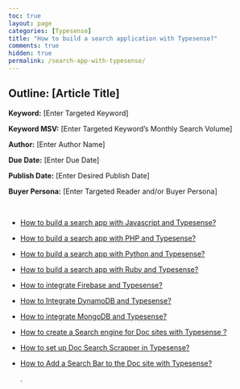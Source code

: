 ```yaml
---
toc: true
layout: page
categories: [Typesense]
title: "How to build a search application with Typesense?"
comments: true
hidden: true
permalink: /search-app-with-typesense/
---
```


## Outline: [Article Title]

**Keyword:** [Enter Targeted Keyword]

**Keyword MSV:** [Enter Targeted Keyword’s Monthly Search Volume]

**Author:** [Enter Author Name]

**Due Date:** [Enter Due Date]

**Publish Date:** [Enter Desired Publish Date]

**Buyer Persona:** [Enter Targeted Reader and/or Buyer Persona]

<br>

<ul>
<li><p><a href="https://aviyeldevrel.github.io/Aviyel-Blogs-Review/search-app-with-typesense-javascript/">How to build a search app with Javascript and Typesense?</a><p>
<li><p><a href="https://aviyeldevrel.github.io/Aviyel-Blogs-Review/search-app-with-typesense-php/">How to build a search app with PHP and Typesense?</a><p>
<li><p><a href="https://aviyeldevrel.github.io/Aviyel-Blogs-Review/search-app-with-typesense-python/">How to build a search app with Python and Typesense?</a><p>
<li><p><a href="https://aviyeldevrel.github.io/Aviyel-Blogs-Review/search-app-with-typesense-ruby/">How to build a search app with Ruby and Typesense?</a><p>
<li><p><a href="https://aviyeldevrel.github.io/Aviyel-Blogs-Review/integrate-firebase-typesense/">How to integrate Firebase and Typesense?</a><p>
<li><p><a href="https://aviyeldevrel.github.io/Aviyel-Blogs-Review/integrate-dynamodb-typesense/">How to Integrate DynamoDB and Typesense?</a><p>
<li><p><a href="https://aviyeldevrel.github.io/Aviyel-Blogs-Review/integrate-mongodb-typesense/">How to integrate MongoDB and Typesense?</a><p>
<li><p><a href="https://aviyeldevrel.github.io/Aviyel-Blogs-Review/search-engine-with-typesense/">How to create a Search engine for Doc sites with Typesense ?</a><p>
<li><p><a href="https://aviyeldevrel.github.io/Aviyel-Blogs-Review/doc-search-scrapper-in-typesense/">How to set up Doc Search Scrapper in Typesense?</a><p>
<li><p><a href="https://aviyeldevrel.github.io/Aviyel-Blogs-Review/search-bar-in-doc-site-with-typesense/">How to Add a Search Bar to the Doc site with Typesense?</a><p>

.
